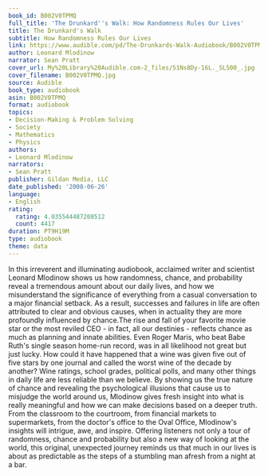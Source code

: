 ```yaml
---
book_id: B002V0TPMQ
full_title: 'The Drunkard''s Walk: How Randomness Rules Our Lives'
title: The Drunkard's Walk
subtitle: How Randomness Rules Our Lives
link: https://www.audible.com/pd/The-Drunkards-Walk-Audiobook/B002V0TPMQ
author: Leonard Mlodinow
narrator: Sean Pratt
cover_url: My%20Library%20Audible.com-2_files/51Ns8Dy-16L._SL500_.jpg
cover_filename: B002V0TPMQ.jpg
source: Audible
book_type: audiobook
asin: B002V0TPMQ
format: audiobook
topics:
- Decision-Making & Problem Solving
- Society
- Mathematics
- Physics
authors:
- Leonard Mlodinow
narrators:
- Sean Pratt
publisher: Gildan Media, LLC
date_published: '2008-06-26'
language:
- English
rating:
  rating: 4.035544487208512
  count: 4417
duration: PT9H19M
type: audiobook
theme: data
---
```

In this irreverent and illuminating audiobook, acclaimed writer and scientist Leonard Mlodinow shows us how randomness, chance, and probability reveal a tremendous amount about our daily lives, and how we misunderstand the significance of everything from a casual conversation to a major financial setback. As a result, successes and failures in life are often attributed to clear and obvious causes, when in actuality they are more profoundly influenced by chance.The rise and fall of your favorite movie star or the most reviled CEO - in fact, all our destinies - reflects chance as much as planning and innate abilities. Even Roger Maris, who beat Babe Ruth's single season home-run record, was in all likelihood not great but just lucky.
How could it have happened that a wine was given five out of five stars by one journal and called the worst wine of the decade by another? Wine ratings, school grades, political polls, and many other things in daily life are less reliable than we believe. By showing us the true nature of chance and revealing the psychological illusions that cause us to misjudge the world around us, Mlodinow gives fresh insight into what is really meaningful and how we can make decisions based on a deeper truth. From the classroom to the courtroom, from financial markets to supermarkets, from the doctor's office to the Oval Office, Mlodinow's insights will intrigue, awe, and inspire.
Offering listeners not only a tour of randomness, chance and probability but also a new way of looking at the world, this original, unexpected journey reminds us that much in our lives is about as predictable as the steps of a stumbling man afresh from a night at a bar.
